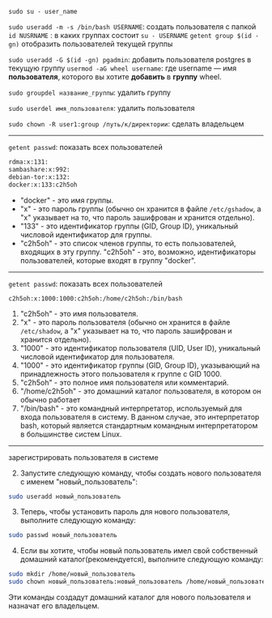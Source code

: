 ```
sudo su - user_name 

```

`sudo useradd -m -s /bin/bash USERNAME`: создать пользователя с папкой
`id NUSRNAME` : в каких группах состоит
`su - USERNAME`
`getent group $(id -gn)` отобразить пользователей текущей группы

`sudo useradd -G $(id -gn) pgadmin`: добавить пользователя postgres в текущую группу
`usermod -aG wheel username`: где username — имя **пользователя**, которого вы хотите **добавить** в **группу** wheel.

`sudo groupdel название_группы`: удалить группу

`sudo userdel имя_пользователя`: удалить пользователя

`sudo chown -R user1:group /путь/к/директории`: сделать владельцем



----

`getent passwd`: показать всех пользователей

```bash
rdma:x:131:
sambashare:x:992:
debian-tor:x:132:
docker:x:133:c2h5oh
```


- "docker" - это имя группы.
- "x" - это пароль группы (обычно он хранится в файле `/etc/gshadow`, а "x" указывает на то, что пароль зашифрован и хранится отдельно).
- "133" - это идентификатор группы (GID, Group ID), уникальный числовой идентификатор для группы.
- "c2h5oh" - это список членов группы, то есть пользователей, входящих в эту группу. "c2h5oh" - это, возможно, идентификаторы пользователей, которые входят в группу "docker".

----
`getent passwd`: показать всех пользователей

`c2h5oh:x:1000:1000:c2h5oh:/home/c2h5oh:/bin/bash`

1. "c2h5oh" - это имя пользователя.
2. "x" - это пароль пользователя (обычно он хранится в файле `/etc/shadow`, а "x" указывает на то, что пароль зашифрован и хранится отдельно).
3. "1000" - это идентификатор пользователя (UID, User ID), уникальный числовой идентификатор для пользователя.
4. "1000" - это идентификатор группы (GID, Group ID), указывающий на принадлежность этого пользователя к группе с GID 1000.
5. "c2h5oh" - это полное имя пользователя или комментарий.
6. "/home/c2h5oh" - это домашний каталог пользователя, в котором он обычно работает
7. "/bin/bash" - это командный интерпретатор, используемый для входа пользователя в систему. В данном случае, это интерпретатор bash, который является стандартным командным интерпретатором в большинстве систем Linux.



----
зарегистрировать пользователя в системе 

2. Запустите следующую команду, чтобы создать нового пользователя с именем "новый_пользователь":
```bash
sudo useradd новый_пользователь
```

3. Теперь, чтобы установить пароль для нового пользователя, выполните следующую команду:
```bash
sudo passwd новый_пользователь
```
4. Если вы хотите, чтобы новый пользователь имел свой собственный домашний каталог(рекомендуется), выполните следующую команду:
```bash
sudo mkdir /home/новый_пользователь
sudo chown новый_пользователь:новый_пользователь /home/новый_пользователь
```
Эти команды создадут домашний каталог для нового пользователя и назначат его владельцем.
